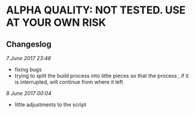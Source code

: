 # ALPHA QUALITY: NOT TESTED. USE AT YOUR OWN RISK

## Changeslog

*7 June 2017 23:46*

* fixing bugs
* trying to split the build process into little pieces so that the process , if it is interrupted, will continue from where it left

*8 June 2017 00:04*
* little adjustments to the script
